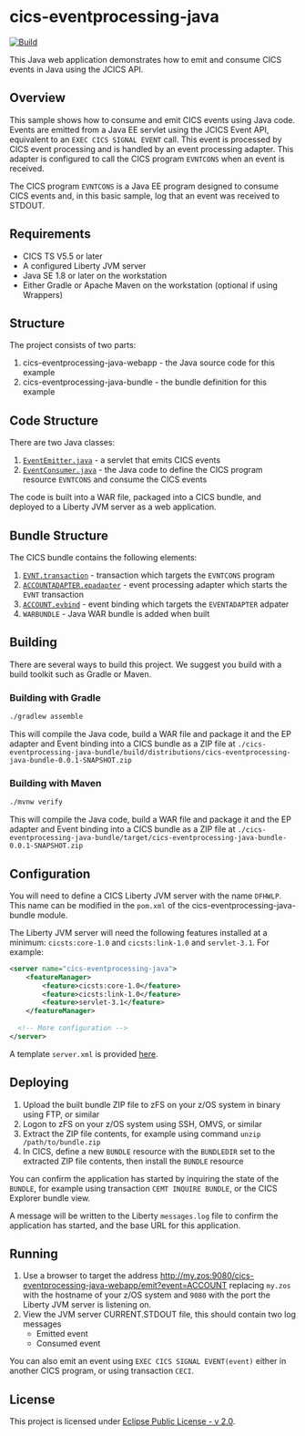 # cics-eventprocessing-java
[![Build](https://github.com/SoftlySplinter/cics-eventprocessing-java/actions/workflows/java.yaml/badge.svg)](https://github.com/SoftlySplinter/cics-eventprocessing-java/actions/workflows/java.yaml)

This Java web application demonstrates how to emit and consume CICS events in Java using the JCICS API.

## Overview

This sample shows how to consume and emit CICS events using Java code. Events are emitted from a Java EE servlet using the JCICS Event API, equivalent to an `EXEC CICS SIGNAL EVENT` call. This event is processed by CICS event processing and is handled by an event processing adapter. This adapter is configured to call the CICS program `EVNTCONS` when an event is received.

The CICS program `EVNTCONS` is a Java EE program designed to consume CICS events and, in this basic sample, log that an event was received to STDOUT.

## Requirements

* CICS TS V5.5 or later
* A configured Liberty JVM server
* Java SE 1.8 or later on the workstation
* Either Gradle or Apache Maven on the workstation (optional if using Wrappers)

## Structure

The project consists of two parts:

1. cics-eventprocessing-java-webapp - the Java source code for this example
2. cics-eventprocessing-java-bundle - the bundle definition for this example

## Code Structure

There are two Java classes:

1. [`EventEmitter.java`](./cics-eventprocessing-java-webapp/src/main/java/com/ibm/cicsdev/eventprocessing/EventEmitter.java) - a servlet that emits CICS events
2. [`EventConsumer.java`](./cics-eventprocessing-java-webapp/src/main/java/com/ibm/cicsdev/eventprocessing/EventConsumer.java) - the Java code to define the CICS program resource `EVNTCONS` and consume the CICS events

The code is built into a WAR file, packaged into a CICS bundle, and deployed to a Liberty JVM server as a web application.

## Bundle Structure

The CICS bundle contains the following elements:

1. [`EVNT.transaction`](./cics-eventprocessing-java/cics-eventprocessing-java-bundle/src/main/bundleParts/EVNT.transaction) - transaction which targets the `EVNTCONS` program
2. [`ACCOUNTADAPTER.epadapter`](./cics-eventprocessing-java/cics-eventprocessing-java-bundle/src/main/bundleParts/ACCOUNTADAPTER.epadapter) - event processing adapter which starts the `EVNT` transaction
3. [`ACCOUNT.evbind`](./cics-eventprocessing-java/cics-eventprocessing-java-bundle/src/main/bundleParts/ACCOUNTADAPTER.epadapter) - event binding which targets the `EVENTADAPTER` adpater
4. `WARBUNDLE` - Java WAR bundle is added when built

## Building

There are several ways to build this project. We suggest you build with a build toolkit such as Gradle or Maven.

### Building with Gradle

```sh
./gradlew assemble
```

This will compile the Java code, build a WAR file and package it and the EP adapter and Event binding into a CICS bundle as a ZIP file at `./cics-eventprocessing-java-bundle/build/distributions/cics-eventprocessing-java-bundle-0.0.1-SNAPSHOT.zip`

### Building with Maven

```sh
./mvnw verify
```

This will compile the Java code, build a WAR file and package it and the EP adapter and Event binding into a CICS bundle as a ZIP file at `./cics-eventprocessing-java-bundle/target/cics-eventprocessing-java-bundle-0.0.1-SNAPSHOT.zip`

## Configuration

You will need to define a CICS Liberty JVM server with the name `DFHWLP`. This name can be modified in the `pom.xml` of the cics-eventprocessing-java-bundle module.

The Liberty JVM server will need the following features installed at a minimum: `cicsts:core-1.0` and `cicsts:link-1.0` and `servlet-3.1`. For example:

```xml
<server name="cics-eventprocessing-java">
    <featureManager>
        <feature>cicsts:core-1.0</feature>
        <feature>cicsts:link-1.0</feature>
        <feature>servlet-3.1</feature>
    </featureManager>
  
  <!-- More configuration -->
</server>
```

A template `server.xml` is provided [here](./etc/liberty/server.xml).

## Deploying

1. Upload the built bundle ZIP file to zFS on your z/OS system in binary using FTP, or similar
2. Logon to zFS on your z/OS system using SSH, OMVS, or similar
3. Extract the ZIP file contents, for example using command `unzip /path/to/bundle.zip`
4. In CICS, define a new `BUNDLE` resource with the `BUNDLEDIR` set to the extracted ZIP file contents, then install the `BUNDLE` resource

You can confirm the application has started by inquiring the state of the `BUNDLE`, for example using transaction `CEMT INQUIRE BUNDLE`, or the CICS Explorer bundle view.

A message will be written to the Liberty `messages.log` file to confirm the application has started, and the base URL for this application.

## Running

1. Use a browser to target the address http://my.zos:9080/cics-eventprocessing-java-webapp/emit?event=ACCOUNT replacing `my.zos` with the hostname of your z/OS system and `9080` with the port the Liberty JVM server is listening on.
2. View the JVM server CURRENT.STDOUT file, this should contain two log messages
   * Emitted event
   * Consumed event

You can also emit an event using `EXEC CICS SIGNAL EVENT(event)` either in another CICS program, or using transaction `CECI`.

## License

This project is licensed under [Eclipse Public License - v 2.0](LICENSE).
